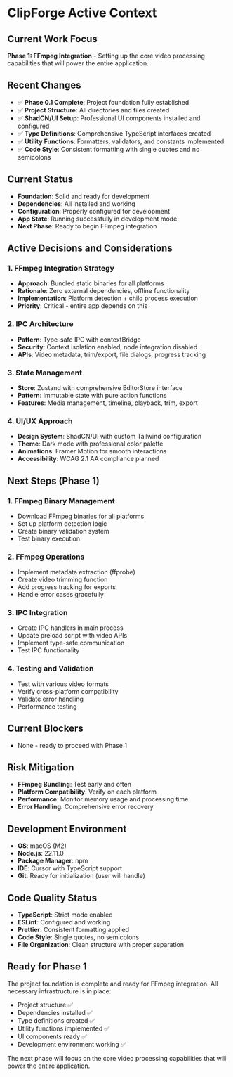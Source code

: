 # ClipForge Active Context

## Current Work Focus

**Phase 1: FFmpeg Integration** - Setting up the core video processing capabilities that will power the entire application.

## Recent Changes

- ✅ **Phase 0.1 Complete**: Project foundation fully established
- ✅ **Project Structure**: All directories and files created
- ✅ **ShadCN/UI Setup**: Professional UI components installed and configured
- ✅ **Type Definitions**: Comprehensive TypeScript interfaces created
- ✅ **Utility Functions**: Formatters, validators, and constants implemented
- ✅ **Code Style**: Consistent formatting with single quotes and no semicolons

## Current Status

- **Foundation**: Solid and ready for development
- **Dependencies**: All installed and working
- **Configuration**: Properly configured for development
- **App State**: Running successfully in development mode
- **Next Phase**: Ready to begin FFmpeg integration

## Active Decisions and Considerations

### 1. FFmpeg Integration Strategy

- **Approach**: Bundled static binaries for all platforms
- **Rationale**: Zero external dependencies, offline functionality
- **Implementation**: Platform detection + child process execution
- **Priority**: Critical - entire app depends on this

### 2. IPC Architecture

- **Pattern**: Type-safe IPC with contextBridge
- **Security**: Context isolation enabled, node integration disabled
- **APIs**: Video metadata, trim/export, file dialogs, progress tracking

### 3. State Management

- **Store**: Zustand with comprehensive EditorStore interface
- **Pattern**: Immutable state with pure action functions
- **Features**: Media management, timeline, playback, trim, export

### 4. UI/UX Approach

- **Design System**: ShadCN/UI with custom Tailwind configuration
- **Theme**: Dark mode with professional color palette
- **Animations**: Framer Motion for smooth interactions
- **Accessibility**: WCAG 2.1 AA compliance planned

## Next Steps (Phase 1)

### 1. FFmpeg Binary Management

- Download FFmpeg binaries for all platforms
- Set up platform detection logic
- Create binary validation system
- Test binary execution

### 2. FFmpeg Operations

- Implement metadata extraction (ffprobe)
- Create video trimming function
- Add progress tracking for exports
- Handle error cases gracefully

### 3. IPC Integration

- Create IPC handlers in main process
- Update preload script with video APIs
- Implement type-safe communication
- Test IPC functionality

### 4. Testing and Validation

- Test with various video formats
- Verify cross-platform compatibility
- Validate error handling
- Performance testing

## Current Blockers

- None - ready to proceed with Phase 1

## Risk Mitigation

- **FFmpeg Bundling**: Test early and often
- **Platform Compatibility**: Verify on each platform
- **Performance**: Monitor memory usage and processing time
- **Error Handling**: Comprehensive error recovery

## Development Environment

- **OS**: macOS (M2)
- **Node.js**: 22.11.0
- **Package Manager**: npm
- **IDE**: Cursor with TypeScript support
- **Git**: Ready for initialization (user will handle)

## Code Quality Status

- **TypeScript**: Strict mode enabled
- **ESLint**: Configured and working
- **Prettier**: Consistent formatting applied
- **Code Style**: Single quotes, no semicolons
- **File Organization**: Clean structure with proper separation

## Ready for Phase 1

The project foundation is complete and ready for FFmpeg integration. All necessary infrastructure is in place:

- Project structure ✅
- Dependencies installed ✅
- Type definitions created ✅
- Utility functions implemented ✅
- UI components ready ✅
- Development environment working ✅

The next phase will focus on the core video processing capabilities that will power the entire application.
